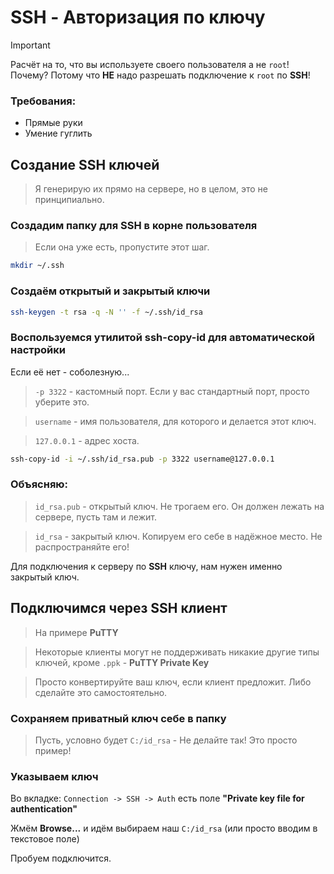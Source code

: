 # **SSH** - Авторизация по ключу

> [!IMPORTANT]  
> Расчёт на то, что вы используете своего пользователя а не `root`!  
> Почему? Потому что **НЕ** надо разрешать подключение к `root` по **SSH**!

### Требования:

- Прямые руки
- Умение гуглить

## Создание **SSH** ключей

> Я генерирую их прямо на сервере, но в целом, это не принципиально.

### Создадим папку для **SSH** в корне пользователя

> Если она уже есть, пропустите этот шаг.

```bash
mkdir ~/.ssh
```

### Создаём открытый и закрытый ключи

```bash
ssh-keygen -t rsa -q -N '' -f ~/.ssh/id_rsa
```

### Воспользуемся утилитой **ssh-copy-id** для автоматической настройки

Если её нет - соболезную...

> `-p 3322` - кастомный порт. Если у вас стандартный порт, просто уберите это.

> `username` - имя пользователя, для которого и делается этот ключ.

> `127.0.0.1` - адрес хоста.

```bash
ssh-copy-id -i ~/.ssh/id_rsa.pub -p 3322 username@127.0.0.1
```

### Объясняю:

> `id_rsa.pub` - открытый ключ. Не трогаем его. Он должен лежать на сервере, пусть там и лежит.

> `id_rsa` - закрытый ключ. Копируем его себе в надёжное место. Не распространяйте его!

Для подключения к серверу по **SSH** ключу, нам нужен именно закрытый ключ.

## Подключимся через **SSH** клиент

> На примере **PuTTY**

> Некоторые клиенты могут не поддерживать никакие другие типы ключей, кроме `.ppk` - **PuTTY Private Key**

> Просто конвертируйте ваш ключ, если клиент предложит. Либо сделайте это самостоятельно.

### Сохраняем приватный ключ себе в папку

> Пусть, условно будет `C:/id_rsa` - Не делайте так! Это просто пример!

### Указываем ключ

Во вкладке: `Connection -> SSH -> Auth` есть поле **"Private key file for authentication"**

Жмём **Browse...** и идём выбираем наш `C:/id_rsa` (или просто вводим в текстовое поле)

Пробуем подключится.
